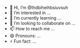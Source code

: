 - 👋 Hi, I’m @Ihdbiheihbsiuvsuh
- 👀 I’m interested in ...
- 🌱 I’m currently learning ...
- 💞️ I’m looking to collaborate on ...
- 📫 How to reach me ...
- 😄 Pronouns: ...
- ⚡ Fun fact: ...

<!---
Ihdbiheihbsiuvsuh/Ihdbiheihbsiuvsuh is a ✨ special ✨ repository because its `README.md` (this file) appears on your GitHub profile.
You can click the Preview link to take a look at your changes.
--->
